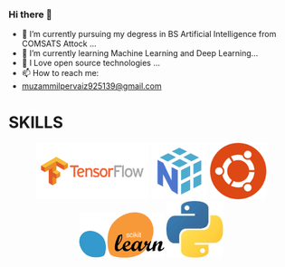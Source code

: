 ### Hi there 👋





- 🔭 I’m currently pursuing my degress in BS Artificial Intelligence from COMSATS Attock ...
- 🌱 I’m currently learning Machine Learning and Deep Learning...
- 🌱 I Love open source technologies ...
- 📫 How to reach me:
- muzammilpervaiz925139@gmail.com

<h1>SKILLS</h1>
<p align="center">
  <img src="tf.png" width="200" >
  <img src="np.png" width="100" >
  <img src="ubuntu.png" width="100" >
  <img src="1200px-Scikit_learn_logo_small.svg.png" width="150" >
  <img src="python.jpeg" width="100" >
  </p>
